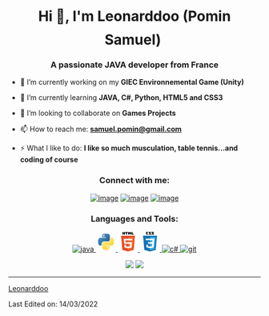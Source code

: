 <h1 align="center">Hi 👋, I'm Leonarddoo (Pomin Samuel) <img height="40"</h1>
<h3 align="center">A passionate JAVA developer from France</h3>

- 🔭 I’m currently working on my **GIEC Environnemental Game (Unity)**

- 🌱 I’m currently learning **JAVA, C#, Python, HTML5 and CSS3**

- 👯 I’m looking to collaborate on **Games Projects**

- 📫 How to reach me: **samuel.pomin@gmail.com**

- ⚡ What I like to do: **I like so much musculation, table tennis...and coding of course**

<h3 align="center">Connect with me:</h3>
<div align="center">

[![image](https://img.shields.io/badge/LinkedIn-0077B5?style=for-the-badge&logo=linkedin&logoColor=white)](https://google.com)
[![image](https://raw.githubusercontent.com/jmnote/z-icons/master/88x31/github.png)](https://github.com/Leonarddoo)
[![image](https://img.shields.io/badge/Gmail-D14836?style=for-the-badge&logo=gmail&logoColor=white)](mailto:samuel.pomin@gmail.com)
  
</div>

<h3 align="center">Languages and Tools:</h3>

<p align="center"> 
  <a href="https://www.java.com/fr/" target="_blank"> 
    <img src="https://raw.githubusercontent.com/jmnote/z-icons/master/svg/java.svg" alt="java" width="40" height="40"/> 
  </a> 
  <a href="https://www.python.org" target="_blank"> 
    <img src="https://raw.githubusercontent.com/devicons/devicon/master/icons/python/python-original.svg" alt="python" width="40" height="40"/> 
  </a>  
  <a href="https://www.w3.org/html/" target="_blank"> 
    <img src="https://raw.githubusercontent.com/devicons/devicon/master/icons/html5/html5-original-wordmark.svg" alt="html5" width="40" height="40"/> 
  </a>
  <a href="https://www.w3schools.com/css/" target="_blank"> 
    <img src="https://raw.githubusercontent.com/devicons/devicon/master/icons/css3/css3-original-wordmark.svg" alt="css3" width="40" height="40"/> 
  </a> 
  <a href="https://fr.wikipedia.org/wiki/C_sharp" target="_blank"> 
    <img src="https://raw.githubusercontent.com/jmnote/z-icons/master/svg/csharp.svg" alt="c#" width="40" height="40"/> 
  </a> 
  <a href="https://git-scm.com/" target="_blank"> 
    <img src="https://www.vectorlogo.zone/logos/git-scm/git-scm-icon.svg" alt="git" width="40" height="40"/> 
  </a>
</p>

<p align= "center">
  <img height= "150" src="https://github-readme-stats.vercel.app/api?username=Leonarddoo&theme=react&show_icons=true&include_all_commits=true" />
  <img height= "150" src="https://github-readme-stats.vercel.app/api/top-langs/?username=Leonarddoo&theme=react&layout=compact" />
</p>

------

[Leonarddoo](https://github.com/Leonarddoo)

Last Edited on: 14/03/2022
